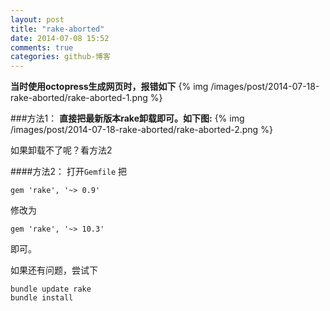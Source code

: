 ```yaml
---
layout: post
title: "rake-aborted"
date: 2014-07-08 15:52
comments: true
categories: github-博客
---
```

****当时使用octopress生成网页时，报错如下****
{% img /images/post/2014-07-18-rake-aborted/rake-aborted-1.png %}

<!--more-->

###方法1：
****直接把最新版本rake卸载即可。如下图:****
{% img /images/post/2014-07-18-rake-aborted/rake-aborted-2.png %}

如果卸载不了呢？看方法2

####方法2：
打开`Gemfile`
把
    
    gem 'rake', '~> 0.9'
修改为
    
    gem 'rake', '~> 10.3'

即可。

如果还有问题，尝试下

    bundle update rake
    bundle install   
    